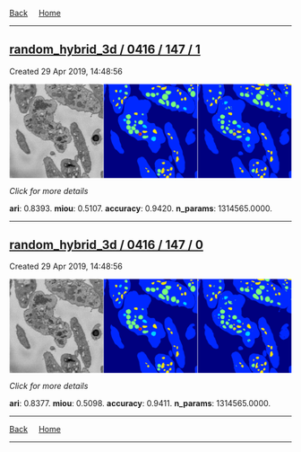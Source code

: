 
[Back](..)&nbsp;&nbsp;&nbsp;&nbsp;&nbsp;[Home](https://leapmanlab.github.io/snapshots)

---

<div class="summary"><a href="1"><h2>random_hybrid_3d / 0416 / 147 / 1</h2></a><p>Created 29 Apr 2019, 14:48:56
</p><a href="1"><img src="1/media/summary.png" align="center"></a><p>
<i>Click for more details</i>
</p></div>

**ari**: 0.8393. **miou**: 0.5107. **accuracy**: 0.9420. **n_params**: 1314565.0000. 

---

<div class="summary"><a href="0"><h2>random_hybrid_3d / 0416 / 147 / 0</h2></a><p>Created 29 Apr 2019, 14:48:56
</p><a href="0"><img src="0/media/summary.png" align="center"></a><p>
<i>Click for more details</i>
</p></div>

**ari**: 0.8377. **miou**: 0.5098. **accuracy**: 0.9411. **n_params**: 1314565.0000. 

---

[Back](..)&nbsp;&nbsp;&nbsp;&nbsp;&nbsp;[Home](https://leapmanlab.github.io/snapshots)

---